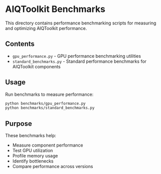# AIQToolkit Benchmarks

This directory contains performance benchmarking scripts for measuring and optimizing AIQToolkit performance.

## Contents

- `gpu_performance.py` - GPU performance benchmarking utilities
- `standard_benchmarks.py` - Standard performance benchmarks for AIQToolkit components

## Usage

Run benchmarks to measure performance:

```bash
python benchmarks/gpu_performance.py
python benchmarks/standard_benchmarks.py
```

## Purpose

These benchmarks help:
- Measure component performance
- Test GPU utilization
- Profile memory usage
- Identify bottlenecks
- Compare performance across versions